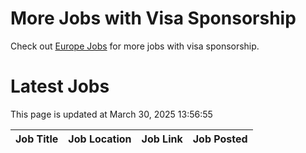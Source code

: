 # More Jobs with Visa Sponsorship

Check out [Europe Jobs](https://github.com/sureshparimi/europejobs#latest-jobs) for more jobs with visa sponsorship.

# Latest Jobs

This page is updated at March 30, 2025 13:56:55

| Job Title | Job Location | Job Link | Job Posted |
| --- | --- | --- | --- |

